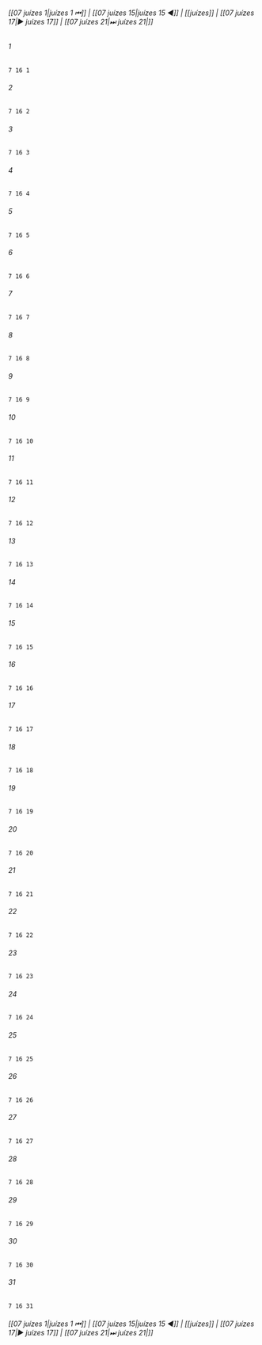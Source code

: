 
###### [[07 juízes 1|juízes 1 ⏮]] | [[07 juízes 15|juízes 15 ◀]] | [[juízes]] | [[07 juízes 17|▶ juízes 17]] | [[07 juízes 21|⏭ juízes 21|]]

###### 1
``` verse
7 16 1 
```
###### 2
``` verse
7 16 2 
```
###### 3
``` verse
7 16 3 
```
###### 4
``` verse
7 16 4 
```
###### 5
``` verse
7 16 5 
```
###### 6
``` verse
7 16 6 
```
###### 7
``` verse
7 16 7 
```
###### 8
``` verse
7 16 8 
```
###### 9
``` verse
7 16 9 
```
###### 10
``` verse
7 16 10 
```
###### 11
``` verse
7 16 11 
```
###### 12
``` verse
7 16 12 
```
###### 13
``` verse
7 16 13 
```
###### 14
``` verse
7 16 14 
```
###### 15
``` verse
7 16 15 
```
###### 16
``` verse
7 16 16 
```
###### 17
``` verse
7 16 17 
```
###### 18
``` verse
7 16 18 
```
###### 19
``` verse
7 16 19 
```
###### 20
``` verse
7 16 20 
```
###### 21
``` verse
7 16 21 
```
###### 22
``` verse
7 16 22 
```
###### 23
``` verse
7 16 23 
```
###### 24
``` verse
7 16 24 
```
###### 25
``` verse
7 16 25 
```
###### 26
``` verse
7 16 26 
```
###### 27
``` verse
7 16 27 
```
###### 28
``` verse
7 16 28 
```
###### 29
``` verse
7 16 29 
```
###### 30
``` verse
7 16 30 
```
###### 31
``` verse
7 16 31 
```

###### [[07 juízes 1|juízes 1 ⏮]] | [[07 juízes 15|juízes 15 ◀]] | [[juízes]] | [[07 juízes 17|▶ juízes 17]] | [[07 juízes 21|⏭ juízes 21|]]

